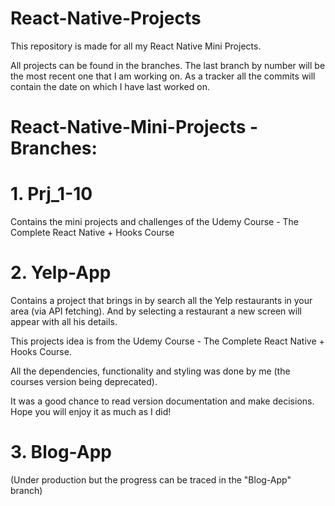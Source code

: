 # React-Native-Projects

This repository is made for all my React Native Mini Projects.

All projects can be found in the branches. The last branch by number will be the most recent one that I am working on.
As a tracker all the commits will contain the date on which I have last worked on.

# React-Native-Mini-Projects - Branches:

# 1. Prj_1-10

Contains the mini projects and challenges of the Udemy Course - The Complete React Native + Hooks Course

# 2. Yelp-App

Contains a project that brings in by search all the Yelp restaurants in your area (via API fetching). And by selecting a restaurant a new screen will appear with all his details.

This projects idea is from the Udemy Course - The Complete React Native + Hooks Course.

All the dependencies, functionality and styling was done by me (the courses version being deprecated).

It was a good chance to read version documentation and make decisions. Hope you will enjoy it as much as I did!

# 3. Blog-App

(Under production but the progress can be traced in the "Blog-App" branch)
